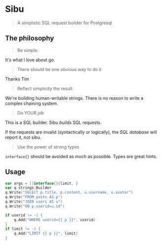 # Sibu

> A simplistic SQL request builder for Postgresql

## The philosophy

> Be simple.

 It's what I love about go.

> There should be one obvious way to do it

Thanks Tim

> Reflect simplicity the result

We're building human-writable strings. There is no reason to write a complex
chaining system.

> Do YOUR job

This is a SQL builder. Sibu *builds* SQL requests.

If the requests are invalid (syntactically or logically), the *SQL database*
will report it, not sibu.

> Use the power of strong types

`interface{}` should be avoided as much as possible. Types are great hints.

## Usage

```go
var args = []interface{}{limit, }
var q strings.Builder
q.Write("SELECT p.title, p.content, u.username, u.avatar")
q.Write("FROM posts AS p")
q.Write("JOIN users AS u")
q.Write("ON p.userid=u.id")

if userid != -1 {
    q.Add("WHERE userid={{ p }}", userid)
}
if limit != -1 {
    q.Add("LIMIT {{ p }}", limit)
}
```
